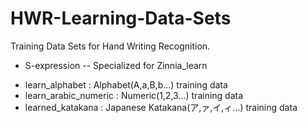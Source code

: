 HWR-Learning-Data-Sets
======================

Training Data Sets for Hand Writing Recognition.

- S-expression
-- Specialized for Zinnia_learn

* learn_alphabet : Alphabet(A,a,B,b...) training data
* learn_arabic_numeric : Numeric(1,2,3...) training data
* learned_katakana : Japanese Katakana(ア,ァ,イ,ィ...) training data

